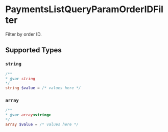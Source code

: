 # PaymentsListQueryParamOrderIDFilter

Filter by order ID.


## Supported Types

### `string`

```php
/**
* @var string
*/
string $value = /* values here */
```

### `array`

```php
/**
* @var array<string>
*/
array $value = /* values here */
```

